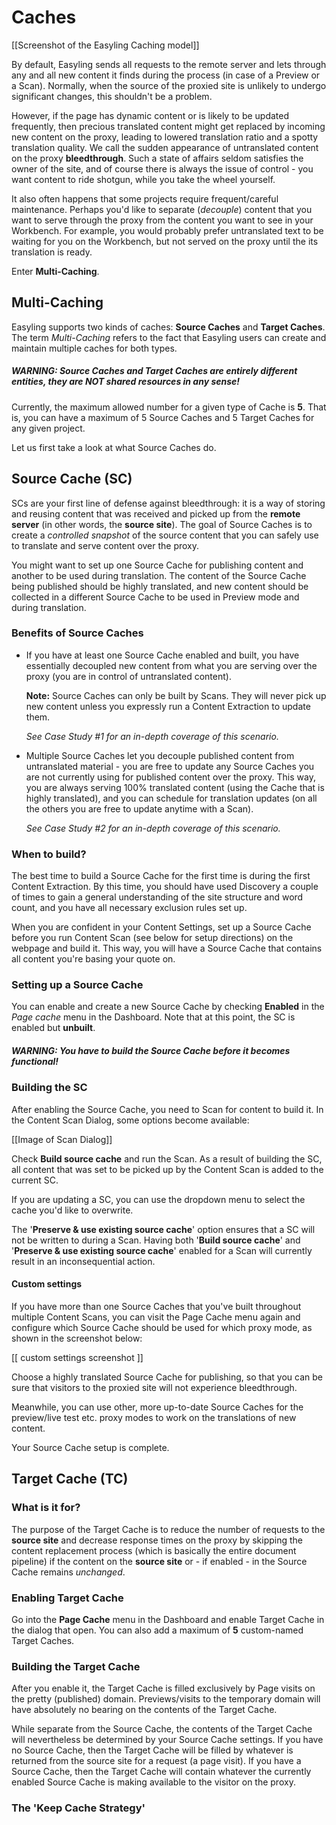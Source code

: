 # Caches


[[Screenshot of the Easyling Caching model]]

By default, Easyling sends all requests to the remote server and lets
through any and all new content it finds during the process (in case
of a Preview or a Scan). Normally, when the source of the proxied site
is unlikely to undergo significant changes, this shouldn't be a
problem.

However, if the page has dynamic content or is likely to be updated
frequently, then precious translated content might get replaced by
incoming new content on the proxy, leading to lowered translation
ratio and a spotty translation quality. We call the sudden appearance
of untranslated content on the proxy **bleedthrough**. Such a state of
affairs seldom satisfies the owner of the site, and of course there is
always the issue of control - you want content to ride shotgun, while
you take the wheel yourself.

It also often happens that some projects require frequent/careful
maintenance. Perhaps you'd like to separate (_decouple_) content that
you want to serve through the proxy from the content you want to see
in your Workbench. For example, you would probably prefer untranslated
text to be waiting for you on the Workbench, but not served on the
proxy until the its translation is ready.

Enter **Multi-Caching**.

## Multi-Caching

Easyling supports two kinds of caches: **Source Caches** and **Target
Caches**. The term _Multi-Caching_ refers to the fact that Easyling
users can create and maintain multiple caches for both types.

##### WARNING: Source Caches and Target Caches are entirely different entities, they are NOT shared resources in any sense!

Currently, the maximum allowed number for a given type of Cache is
**5**. That is, you can have a maximum of 5 Source Caches and 5 Target
Caches for any given project.

Let us first take a look at what Source Caches do.

## Source Cache (SC)

SCs are your first line of defense against bleedthrough: it is a way
of storing and reusing content that was received and picked up from
the **remote server** (in other words, the **source site**). The goal
of Source Caches is to create a _controlled snapshot_ of the source
content that you can safely use to translate and serve content over
the proxy.

You might want to set up one Source Cache for publishing content and
another to be used during translation. The content of the Source Cache
being published should be highly translated, and new content should be
collected in a different Source Cache to be used in Preview mode and
during translation.

### Benefits of Source Caches

- If you have at least one Source Cache enabled and built, you have
  essentially decoupled new content from what you are serving over the
  proxy (you are in control of untranslated content). 
  
  **Note:** Source Caches can only be built by Scans. They will
  never pick up new content unless you expressly run a Content
  Extraction to update them.
  
  _See Case Study #1 for an in-depth coverage of this scenario._
  
- Multiple Source Caches let you decouple published content from
  untranslated material - you are free to update any Source Caches you
  are not currently using for published content over the proxy. This
  way, you are always serving 100% translated content (using the Cache
  that is highly translated), and you can schedule for translation
  updates (on all the others you are free to update anytime with a
  Scan).
  
  _See Case Study #2 for an in-depth coverage of this scenario._

### When to build?

The best time to build a Source Cache for the first time is during the
first Content Extraction. By this time, you should have used Discovery
a couple of times to gain a general understanding of the site
structure and word count, and you have all necessary exclusion rules
set up.

When you are confident in your Content Settings, set up a Source Cache
before you run Content Scan (see below for setup directions) on the
webpage and build it. This way, you will have a Source Cache that
contains all content you're basing your quote on.

### Setting up a Source Cache

You can enable and create a new Source Cache by checking **Enabled**
in the _Page cache_ menu in the Dashboard. Note that at this point,
the SC is enabled but **unbuilt**.

##### WARNING: You have to build the Source Cache before it becomes functional!

### Building the SC

After enabling the Source Cache, you need to Scan for content to build
it. In the Content Scan Dialog, some options become available:

[[Image of Scan Dialog]]

Check **Build source cache** and run the Scan. As a result of building
the SC, all content that was set to be picked up by the Content Scan
is added to the current SC. 

If you are updating a SC, you can use the dropdown menu to select the
cache you'd like to overwrite.

The '**Preserve & use existing source cache**' option ensures that a
SC will not be written to during a Scan. Having both '**Build source
cache**' and '**Preserve & use existing source cache**' enabled for a
Scan will currently result in an inconsequential action.

#### Custom settings

If you have more than one Source Caches that you've built throughout
multiple Content Scans, you can visit the Page Cache menu again and
configure which Source Cache should be used for which proxy mode, as
shown in the screenshot below:

[[ custom settings screenshot ]]

Choose a highly translated Source Cache for publishing, so that you
can be sure that visitors to the proxied site will not experience
bleedthrough.

Meanwhile, you can use other, more up-to-date Source Caches for the
preview/live test etc. proxy modes to work on the translations of new
content.

Your Source Cache setup is complete.

## Target Cache (TC)

### What is it for?

The purpose of the Target Cache is to reduce the number of requests to
the **source site** and decrease response times on the proxy by
skipping the content replacement process (which is basically the
entire document pipeline) if the content on the **source site** or -
if enabled - in the Source Cache remains _unchanged_.

### Enabling Target Cache

Go into the **Page Cache** menu in the Dashboard and enable Target
Cache in the dialog that open. You can also add a maximum of **5**
custom-named Target Caches.

### Building the Target Cache

After you enable it, the Target Cache is filled exclusively by Page
visits on the pretty (published) domain. Previews/visits to the
temporary domain will have absolutely no bearing on the contents of
the Target Cache.

While separate from the Source Cache, the contents of the Target Cache
will nevertheless be determined by your Source Cache settings. If you
have no Source Cache, then the Target Cache will be filled by whatever
is returned from the source site for a request (a page visit). If you
have a Source Cache, then the Target Cache will contain whatever the
currently enabled Source Cache is making available to the visitor on
the proxy.

### The 'Keep Cache Strategy'
